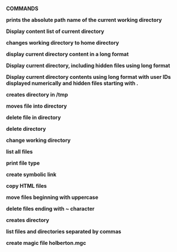 **COMMANDS**

**prints the absolute path name of the current working directory**

**Display content list of current directory**

**changes working directory to home directory**

**display current directory content in a long format**

**Display current directory, including hidden files using long format**

**Display current directory contents using long format with user IDs displayed numerically and hidden files starting with .**

**creates directory in /tmp**

**moves file into directory**

**delete file in directory**

**delete directory**

**change working directory**

**list all files**

**print file type**

**create symbolic link**

**copy HTML files**

**move files beginning with uppercase**

**delete files ending with ~ character**

**creates directory**

**list files and directories separated by commas**

**create magic file holberton.mgc**
